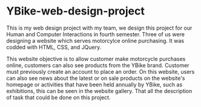 # YBike-web-design-project
This is my web design project with my team, we design this project for our Human and Computer Interactions in fourth semester. 
Three of us were designing a website which serves motorcylce online purchasing. 
It was codded with HTML, CSS, and JQuery.

This website objective is to allow customer make motorcycle purchases online, customers can also see products from the YBike brand. 
Customer must previously create an account to place an order. On this website, users can also see news about the latest or on sale products 
on the website's homepage or activities that have been held annually by YBike, such as exhibitions, this can be seen in the website gallery.
That all the description of task that could be done on this project.

